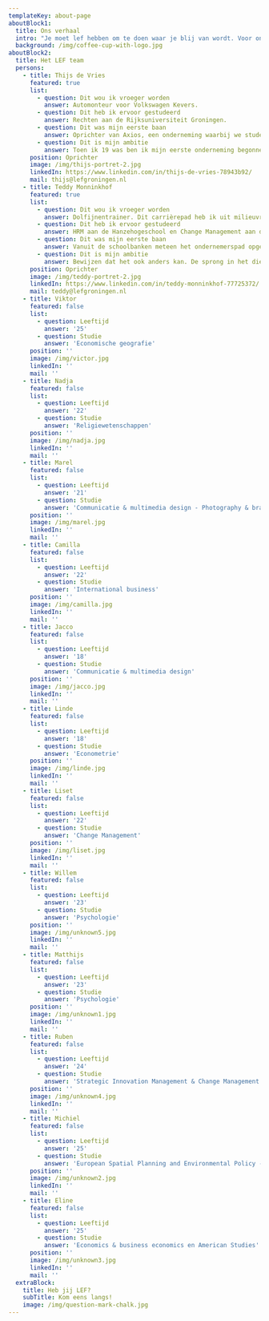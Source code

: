 ```yaml
---
templateKey: about-page
aboutBlock1:
  title: Ons verhaal
  intro: "Je moet lef hebben om te doen waar je blij van wordt. Voor ons is dat ondernemen: een heftige cocktail van adrenaline, enorme blunders en grootse successen, maar vooral heel veel lol. Dit is voor ons ook een manier van werken geworden, klein beginnen en stap-voor-stap iets groots creëren. Daar willen we anderen mee inspireren."
  background: /img/coffee-cup-with-logo.jpg
aboutBlock2:
  title: Het LEF team
  persons:
    - title: Thijs de Vries
      featured: true
      list: 
        - question: Dit wou ik vroeger worden
          answer: Automonteur voor Volkswagen Kevers.
        - question: Dit heb ik ervoor gestudeerd
          answer: Rechten aan de Rijksuniversiteit Groningen.
        - question: Dit was mijn eerste baan
          answer: Oprichter van Axios, een onderneming waarbij we studenten inzetten als kistdragers.
        - question: Dit is mijn ambitie
          answer: Toen ik 19 was ben ik mijn eerste onderneming begonnen. Op een korte pauze op een advocatenkantoor na, ben ik altijd blijven ondernemen. Voor mij is de vrijheid en de lol die dat met zich meebrengt fantastisch, en ik hoop dit nog een hele poos te kunnen blijven doen.
      position: Oprichter
      image: /img/thijs-portret-2.jpg
      linkedIn: https://www.linkedin.com/in/thijs-de-vries-78943b92/
      mail: thijs@lefgroningen.nl
    - title: Teddy Monninkhof
      featured: true
      list: 
        - question: Dit wou ik vroeger worden
          answer: Dolfijnentrainer. Dit carrièrepad heb ik uit milieuvriendelijke overwegingen gestaakt.
        - question: Dit heb ik ervoor gestudeerd
          answer: HRM aan de Hanzehogeschool en Change Management aan de Rijksuniversiteit Groningen.
        - question: Dit was mijn eerste baan
          answer: Vanuit de schoolbanken meteen het ondernemerspad opgegaan. Geen baan in de Randstad, geen 9 tot 5 werktijden, maar wel oprichter van LEF. Beter kan bijna niet.
        - question: Dit is mijn ambitie
          answer: Bewijzen dat het ook anders kan. De sprong in het diepe blijven wagen. Niet zoeken naar zekerheid, maar wel naar avontuur!
      position: Oprichter
      image: /img/teddy-portret-2.jpg
      linkedIn: https://www.linkedin.com/in/teddy-monninkhof-77725372/
      mail: teddy@lefgroningen.nl
    - title: Viktor
      featured: false
      list: 
        - question: Leeftijd
          answer: '25'
        - question: Studie
          answer: 'Economische geografie'
      position: ''
      image: /img/victor.jpg
      linkedIn: ''
      mail: ''
    - title: Nadja
      featured: false
      list: 
        - question: Leeftijd
          answer: '22'
        - question: Studie
          answer: 'Religiewetenschappen'
      position: ''
      image: /img/nadja.jpg
      linkedIn: ''
      mail: ''
    - title: Marel
      featured: false
      list: 
        - question: Leeftijd
          answer: '21'
        - question: Studie
          answer: 'Communicatie & multimedia design - Photography & brand design'
      position: ''
      image: /img/marel.jpg
      linkedIn: ''
      mail: ''
    - title: Camilla
      featured: false
      list: 
        - question: Leeftijd
          answer: '22'
        - question: Studie
          answer: 'International business'
      position: ''
      image: /img/camilla.jpg
      linkedIn: ''
      mail: ''
    - title: Jacco
      featured: false
      list: 
        - question: Leeftijd
          answer: '18'
        - question: Studie
          answer: 'Communicatie & multimedia design'
      position: ''
      image: /img/jacco.jpg
      linkedIn: ''
      mail: ''
    - title: Linde
      featured: false
      list: 
        - question: Leeftijd
          answer: '18'
        - question: Studie
          answer: 'Econometrie'
      position: ''
      image: /img/linde.jpg
      linkedIn: ''
      mail: ''
    - title: Liset
      featured: false
      list: 
        - question: Leeftijd
          answer: '22'
        - question: Studie
          answer: 'Change Management'
      position: ''
      image: /img/liset.jpg
      linkedIn: ''
      mail: ''
    - title: Willem
      featured: false
      list: 
        - question: Leeftijd
          answer: '23'
        - question: Studie
          answer: 'Psychologie'
      position: ''
      image: /img/unknown5.jpg
      linkedIn: ''
      mail: ''
    - title: Matthijs
      featured: false
      list: 
        - question: Leeftijd
          answer: '23'
        - question: Studie
          answer: 'Psychologie'
      position: ''
      image: /img/unknown1.jpg
      linkedIn: ''
      mail: ''
    - title: Ruben
      featured: false
      list: 
        - question: Leeftijd
          answer: '24'
        - question: Studie
          answer: 'Strategic Innovation Management & Change Management'
      position: ''
      image: /img/unknown4.jpg
      linkedIn: ''
      mail: ''
    - title: Michiel
      featured: false
      list: 
        - question: Leeftijd
          answer: '25'
        - question: Studie
          answer: 'European Spatial Planning and Environmental Policy - Environment and Society Studies'
      position: ''
      image: /img/unknown2.jpg
      linkedIn: ''
      mail: ''
    - title: Eline
      featured: false
      list: 
        - question: Leeftijd
          answer: '25'
        - question: Studie
          answer: 'Economics & business economics en American Studies'
      position: ''
      image: /img/unknown3.jpg
      linkedIn: ''
      mail: ''
  extraBlock:
    title: Heb jij LEF?
    subTitle: Kom eens langs!
    image: /img/question-mark-chalk.jpg
---
```

